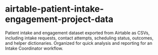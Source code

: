 # airtable-patient-intake-engagement-project-data
Patient intake and engagement dataset exported from Airtable as CSVs, including intake requests, contact attempts, scheduling status, outcomes, and helper dictionaries. Organized for quick analysis and reporting for an Intake Coordinator workflow.
